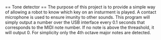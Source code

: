 == Tone detector ==
The purpose of this project is to provide a simple way of allowing a robot to know which key on an insturment is played. A contact microphone is used to ensure imunity to other sounds. This program will simply output a number over the USB interface every 0.1 seconds that corresponds to the MIDI note number. If no note is above the threashold, it will output 0. For simplicity only the 4th octave major notes are detected. 
